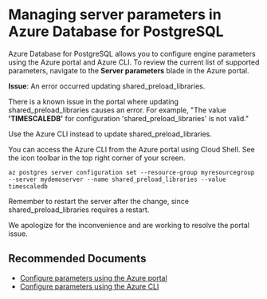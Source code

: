 <properties
	pageTitle="Managing server parameters in Azure Database for PostgreSQL"
	description="Managing server parameters in Azure Database for PostgreSQL"
	service="microsoft.dbforpostgresql"
	resource="servers"
	authors="jan-eng"
    ms.author="janeng"
	displayOrder="26"
	selfHelpType="resource"
	supportTopicIds="32639997"
	resourceTags="servers, databases"
	productPesIds="16222"
	cloudEnvironments="public"
	articleId="20c07169-4446-40d0-8323-32ed595cb129"
/>

# Managing server parameters in Azure Database for PostgreSQL

Azure Database for PostgreSQL allows you to configure engine parameters using the Azure portal and Azure CLI. To review the current list of supported parameters, navigate to the **Server parameters** blade in the Azure portal.

**Issue**: An error occurred updating shared_preload_libraries.

   There is a known issue in the portal where updating shared_preload_libraries causes an error. For example, "The value **'TIMESCALEDB'** for configuration 'shared_preload_libraries' is not valid."

   Use the Azure CLI instead to update shared_preload_libraries. 
   
   You can access the Azure CLI from the Azure portal using Cloud Shell. See the icon toolbar in the top right corner of your screen.

   ```
   az postgres server configuration set --resource-group myresourcegroup --server mydemoserver --name shared_preload_libraries --value timescaledb
   ```

   Remember to restart the server after the change, since shared_preload_libraries requires a restart.

   We apologize for the inconvenience and are working to resolve the portal issue.

## **Recommended Documents**

* [Configure parameters using the Azure portal](https://docs.microsoft.com/azure/postgresql/howto-configure-server-parameters-using-portal)<br>
* [Configure parameters using the Azure CLI](https://docs.microsoft.com/azure/postgresql/howto-configure-server-parameters-using-cli)

